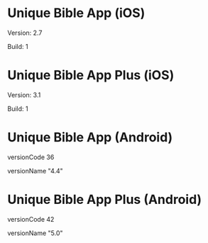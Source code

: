 # Unique Bible App (iOS)
Version: 2.7

Build: 1

# Unique Bible App Plus (iOS)
Version: 3.1

Build: 1

# Unique Bible App (Android)
versionCode 36

versionName "4.4"

# Unique Bible App Plus (Android)
versionCode 42

versionName "5.0"
